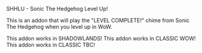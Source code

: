 
SHHLU - Sonic The Hedgehog Level Up!

This is an addon that will play the "LEVEL COMPLETE!" chime from Sonic The Hedgehog when you level up in WoW.

This addon works in SHADOWLANDS!
This addon works in CLASSIC WOW!
This addon works in CLASSIC TBC!
